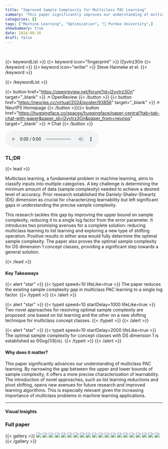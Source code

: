 ```yaml
---
title: "Improved Sample Complexity for Multiclass PAC Learning"
summary: "This paper significantly improves our understanding of multiclass PAC learning by reducing the sample complexity gap and proposing two novel approaches to fully resolve the optimal sample complexity."
categories: []
tags: ["Machine Learning", "Optimization", "🏢 Purdue University",]
showSummary: true
date: 2024-09-26
draft: false
---
```


<br>

{{< keywordList >}}
{{< keyword icon="fingerprint" >}} l2yvtrz3On {{< /keyword >}}
{{< keyword icon="writer" >}} Steve Hanneke et el. {{< /keyword >}}
 
{{< /keywordList >}}

{{< button href="https://openreview.net/forum?id=l2yvtrz3On" target="_blank" >}}
↗ OpenReview
{{< /button >}}
{{< button href="https://neurips.cc/virtual/2024/poster/93856" target="_blank" >}}
↗ NeurIPS Homepage
{{< /button >}}{{< button href="https://huggingface.co/spaces/huggingface/paper-central?tab=tab-chat-with-paper&paper_id=l2yvtrz3On&paper_from=neurips" target="_blank" >}}
↗ Chat
{{< /button >}}



<audio controls>
    <source src="https://ai-paper-reviewer.com/l2yvtrz3On/podcast.wav" type="audio/wav">
    Your browser does not support the audio element.
</audio>


### TL;DR


{{< lead >}}

Multiclass learning, a fundamental problem in machine learning, aims to classify inputs into multiple categories.  A key challenge is determining the minimum amount of data (sample complexity) needed to achieve a desired level of accuracy.  Prior research established the Daniely-Shalev-Shwartz (DS) dimension as crucial for characterizing learnability but left significant gaps in understanding the precise sample complexity. 

This research tackles this gap by improving the upper bound on sample complexity, reducing it to a single log factor from the error parameter.  It introduces two promising avenues for a complete solution: reducing multiclass learning to list learning and exploring a new type of shifting operation.  Positive results in either area would fully determine the optimal sample complexity.  The paper also proves the optimal sample complexity for DS dimension 1 concept classes, providing a significant step towards a general solution.

{{< /lead >}}


#### Key Takeaways

{{< alert "star" >}}
{{< typeit speed=10 lifeLike=true >}} The paper reduces the existing sample complexity gap in multiclass PAC learning to a single log factor. {{< /typeit >}}
{{< /alert >}}

{{< alert "star" >}}
{{< typeit speed=10 startDelay=1000 lifeLike=true >}} Two novel approaches for resolving optimal sample complexity are proposed: one based on list learning and the other on a new shifting technique for multiclass concept classes. {{< /typeit >}}
{{< /alert >}}

{{< alert "star" >}}
{{< typeit speed=10 startDelay=2000 lifeLike=true >}} The optimal sample complexity for concept classes with DS dimension 1 is established as Θ(log(1/δ)/ε). {{< /typeit >}}
{{< /alert >}}

#### Why does it matter?
This paper significantly advances our understanding of multiclass PAC learning. By narrowing the gap between the upper and lower bounds of sample complexity, it offers a more precise characterization of learnability.  The introduction of novel approaches, such as list learning reductions and pivot shifting, opens new avenues for future research and improved learning algorithms. This is especially relevant given the increasing importance of multiclass problems in machine learning applications.

------
#### Visual Insights







### Full paper

{{< gallery >}}
<img src="https://ai-paper-reviewer.com/l2yvtrz3On/1.png" class="grid-w50 md:grid-w33 xl:grid-w25" />
<img src="https://ai-paper-reviewer.com/l2yvtrz3On/2.png" class="grid-w50 md:grid-w33 xl:grid-w25" />
<img src="https://ai-paper-reviewer.com/l2yvtrz3On/3.png" class="grid-w50 md:grid-w33 xl:grid-w25" />
<img src="https://ai-paper-reviewer.com/l2yvtrz3On/4.png" class="grid-w50 md:grid-w33 xl:grid-w25" />
<img src="https://ai-paper-reviewer.com/l2yvtrz3On/5.png" class="grid-w50 md:grid-w33 xl:grid-w25" />
<img src="https://ai-paper-reviewer.com/l2yvtrz3On/6.png" class="grid-w50 md:grid-w33 xl:grid-w25" />
<img src="https://ai-paper-reviewer.com/l2yvtrz3On/7.png" class="grid-w50 md:grid-w33 xl:grid-w25" />
<img src="https://ai-paper-reviewer.com/l2yvtrz3On/8.png" class="grid-w50 md:grid-w33 xl:grid-w25" />
<img src="https://ai-paper-reviewer.com/l2yvtrz3On/9.png" class="grid-w50 md:grid-w33 xl:grid-w25" />
<img src="https://ai-paper-reviewer.com/l2yvtrz3On/10.png" class="grid-w50 md:grid-w33 xl:grid-w25" />
<img src="https://ai-paper-reviewer.com/l2yvtrz3On/11.png" class="grid-w50 md:grid-w33 xl:grid-w25" />
<img src="https://ai-paper-reviewer.com/l2yvtrz3On/12.png" class="grid-w50 md:grid-w33 xl:grid-w25" />
<img src="https://ai-paper-reviewer.com/l2yvtrz3On/13.png" class="grid-w50 md:grid-w33 xl:grid-w25" />
<img src="https://ai-paper-reviewer.com/l2yvtrz3On/14.png" class="grid-w50 md:grid-w33 xl:grid-w25" />
<img src="https://ai-paper-reviewer.com/l2yvtrz3On/15.png" class="grid-w50 md:grid-w33 xl:grid-w25" />
<img src="https://ai-paper-reviewer.com/l2yvtrz3On/16.png" class="grid-w50 md:grid-w33 xl:grid-w25" />
<img src="https://ai-paper-reviewer.com/l2yvtrz3On/17.png" class="grid-w50 md:grid-w33 xl:grid-w25" />
<img src="https://ai-paper-reviewer.com/l2yvtrz3On/18.png" class="grid-w50 md:grid-w33 xl:grid-w25" />
<img src="https://ai-paper-reviewer.com/l2yvtrz3On/19.png" class="grid-w50 md:grid-w33 xl:grid-w25" />
<img src="https://ai-paper-reviewer.com/l2yvtrz3On/20.png" class="grid-w50 md:grid-w33 xl:grid-w25" />
{{< /gallery >}}